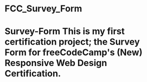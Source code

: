 # FCC_Survey_Form
# Survey-Form This is my first certification project; the Survey Form for freeCodeCamp's (New) Responsive Web Design Certification.  

